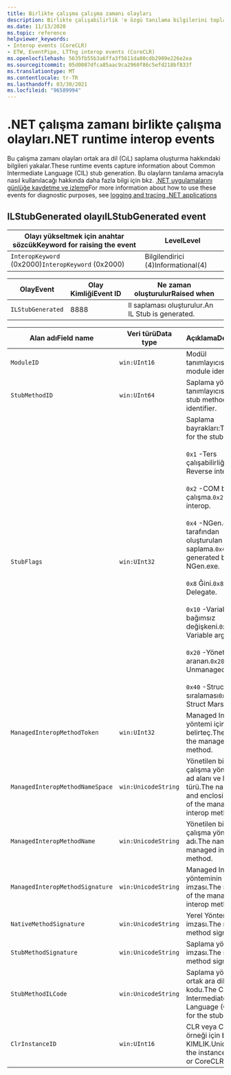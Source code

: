 ```yaml
---
title: Birlikte çalışma çalışma zamanı olayları
description: Birlikte çalışabilirlik 'e özgü tanılama bilgilerini toplamak için .NET çalışma zamanı olaylarına bakın.
ms.date: 11/13/2020
ms.topic: reference
helpviewer_keywords:
- Interop events (CoreCLR)
- ETW, EventPipe, LTTng interop events (CoreCLR)
ms.openlocfilehash: 5635fb55b3a6ffa3f5611da80cdb2909e226e2ea
ms.sourcegitcommit: 05d0087dfca85aac9ca2960f86c5efd218bf833f
ms.translationtype: MT
ms.contentlocale: tr-TR
ms.lasthandoff: 03/30/2021
ms.locfileid: "96589994"
---
```

# <a name="net-runtime-interop-events"></a><span data-ttu-id="8d930-103">.NET çalışma zamanı birlikte çalışma olayları</span><span class="sxs-lookup"><span data-stu-id="8d930-103">.NET runtime interop events</span></span>

<span data-ttu-id="8d930-104">Bu çalışma zamanı olayları ortak ara dil (CıL) saplama oluşturma hakkındaki bilgileri yakalar.</span><span class="sxs-lookup"><span data-stu-id="8d930-104">These runtime events capture information about Common Intermediate Language (CIL) stub generation.</span></span> <span data-ttu-id="8d930-105">Bu olayların tanılama amacıyla nasıl kullanılacağı hakkında daha fazla bilgi için bkz. [.NET uygulamalarını günlüğe kaydetme ve izleme](../../core/diagnostics/logging-tracing.md)</span><span class="sxs-lookup"><span data-stu-id="8d930-105">For more information about how to use these events for diagnostic purposes, see [logging and tracing .NET applications](../../core/diagnostics/logging-tracing.md)</span></span>

## <a name="ilstubgenerated-event"></a><span data-ttu-id="8d930-106">ILStubGenerated olayı</span><span class="sxs-lookup"><span data-stu-id="8d930-106">ILStubGenerated event</span></span>

|<span data-ttu-id="8d930-107">Olayı yükseltmek için anahtar sözcük</span><span class="sxs-lookup"><span data-stu-id="8d930-107">Keyword for raising the event</span></span>|<span data-ttu-id="8d930-108">Level</span><span class="sxs-lookup"><span data-stu-id="8d930-108">Level</span></span>|
|-----------------------------------|-----------|
|<span data-ttu-id="8d930-109">`InteropKeyword` (0x2000)</span><span class="sxs-lookup"><span data-stu-id="8d930-109">`InteropKeyword` (0x2000)</span></span>|<span data-ttu-id="8d930-110">Bilgilendirici (4)</span><span class="sxs-lookup"><span data-stu-id="8d930-110">Informational(4)</span></span>|
  
|<span data-ttu-id="8d930-111">Olay</span><span class="sxs-lookup"><span data-stu-id="8d930-111">Event</span></span>|<span data-ttu-id="8d930-112">Olay Kimliği</span><span class="sxs-lookup"><span data-stu-id="8d930-112">Event ID</span></span>|<span data-ttu-id="8d930-113">Ne zaman oluşturulur</span><span class="sxs-lookup"><span data-stu-id="8d930-113">Raised when</span></span>|
|-----------|--------------|-----------------|
|`ILStubGenerated`|<span data-ttu-id="8d930-114">88</span><span class="sxs-lookup"><span data-stu-id="8d930-114">88</span></span>|<span data-ttu-id="8d930-115">Il saplaması oluşturulur.</span><span class="sxs-lookup"><span data-stu-id="8d930-115">An IL Stub is generated.</span></span>|

|<span data-ttu-id="8d930-116">Alan adı</span><span class="sxs-lookup"><span data-stu-id="8d930-116">Field name</span></span>|<span data-ttu-id="8d930-117">Veri türü</span><span class="sxs-lookup"><span data-stu-id="8d930-117">Data type</span></span>|<span data-ttu-id="8d930-118">Açıklama</span><span class="sxs-lookup"><span data-stu-id="8d930-118">Description</span></span>|
|----------------|---------------|-----------------|
|`ModuleID`|`win:UInt16`|<span data-ttu-id="8d930-119">Modül tanımlayıcısı.</span><span class="sxs-lookup"><span data-stu-id="8d930-119">The module identifier.</span></span>|
|`StubMethodID`|`win:UInt64`|<span data-ttu-id="8d930-120">Saplama yöntemi tanımlayıcısı.</span><span class="sxs-lookup"><span data-stu-id="8d930-120">The stub method identifier.</span></span>|
|`StubFlags`|`win:UInt32`|<span data-ttu-id="8d930-121">Saplama bayrakları:</span><span class="sxs-lookup"><span data-stu-id="8d930-121">The flags for the stub:</span></span><br /><br /> <span data-ttu-id="8d930-122">`0x1` -Ters çalışabilirliği.</span><span class="sxs-lookup"><span data-stu-id="8d930-122">`0x1` - Reverse interop.</span></span><br /><br /> <span data-ttu-id="8d930-123">`0x2` -COM birlikte çalışma.</span><span class="sxs-lookup"><span data-stu-id="8d930-123">`0x2` - COM interop.</span></span><br /><br /> <span data-ttu-id="8d930-124">`0x4` -NGen.exe tarafından oluşturulan saplama.</span><span class="sxs-lookup"><span data-stu-id="8d930-124">`0x4` - Stub generated by NGen.exe.</span></span><br /><br /> <span data-ttu-id="8d930-125">`0x8` Ğini.</span><span class="sxs-lookup"><span data-stu-id="8d930-125">`0x8` - Delegate.</span></span><br /><br /> <span data-ttu-id="8d930-126">`0x10` -Variable bağımsız değişkeni.</span><span class="sxs-lookup"><span data-stu-id="8d930-126">`0x10` - Variable argument.</span></span><br /><br /> <span data-ttu-id="8d930-127">`0x20` -Yönetilmeyen aranan.</span><span class="sxs-lookup"><span data-stu-id="8d930-127">`0x20` - Unmanaged callee.</span></span><br /><br /> <span data-ttu-id="8d930-128">`0x40` -Struct sıralaması</span><span class="sxs-lookup"><span data-stu-id="8d930-128">`0x40` - Struct Marshal</span></span>|
|`ManagedInteropMethodToken`|`win:UInt32`|<span data-ttu-id="8d930-129">Managed Interop yöntemi için belirteç.</span><span class="sxs-lookup"><span data-stu-id="8d930-129">The token for the managed interop method.</span></span>|
|`ManagedInteropMethodNameSpace`|`win:UnicodeString`|<span data-ttu-id="8d930-130">Yönetilen birlikte çalışma yönteminin ad alanı ve kapsayan türü.</span><span class="sxs-lookup"><span data-stu-id="8d930-130">The namespace and enclosing type of the managed interop method.</span></span>|
|`ManagedInteropMethodName`|`win:UnicodeString`|<span data-ttu-id="8d930-131">Yönetilen birlikte çalışma yönteminin adı.</span><span class="sxs-lookup"><span data-stu-id="8d930-131">The name of the managed interop method.</span></span>|
|`ManagedInteropMethodSignature`|`win:UnicodeString`|<span data-ttu-id="8d930-132">Managed Interop yönteminin imzası.</span><span class="sxs-lookup"><span data-stu-id="8d930-132">The signature of the managed interop method.</span></span>|
|`NativeMethodSignature`|`win:UnicodeString`|<span data-ttu-id="8d930-133">Yerel Yöntem imzası.</span><span class="sxs-lookup"><span data-stu-id="8d930-133">The native method signature.</span></span>|
|`StubMethodSignature`|`win:UnicodeString`|<span data-ttu-id="8d930-134">Saplama yöntemi imzası.</span><span class="sxs-lookup"><span data-stu-id="8d930-134">The stub method signature.</span></span>|
|`StubMethodILCode`|`win:UnicodeString`|<span data-ttu-id="8d930-135">Saplama yöntemi için ortak ara dil (CıL) kodu.</span><span class="sxs-lookup"><span data-stu-id="8d930-135">The Common Intermediate Language (CIL) code for the stub method.</span></span>|
|`ClrInstanceID`|`win:UInt16`|<span data-ttu-id="8d930-136">CLR veya CoreCLR örneği için benzersiz KIMLIK.</span><span class="sxs-lookup"><span data-stu-id="8d930-136">Unique ID for the instance of CLR or CoreCLR.</span></span>|
